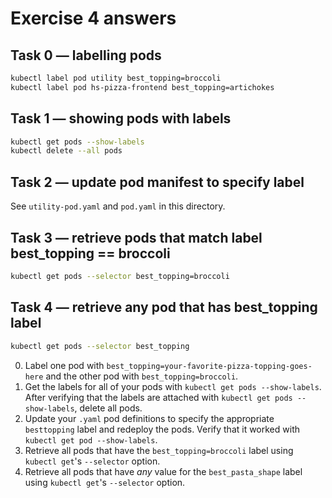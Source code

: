 # Exercise 4 answers

## Task 0 — labelling pods

```bash
kubectl label pod utility best_topping=broccoli
kubectl label pod hs-pizza-frontend best_topping=artichokes
```

## Task 1 — showing pods with labels

```bash
kubectl get pods --show-labels
kubectl delete --all pods
```

## Task 2 — update pod manifest to specify label

See `utility-pod.yaml` and `pod.yaml` in this directory.

## Task 3 — retrieve pods that match label best_topping == broccoli

```bash
kubectl get pods --selector best_topping=broccoli
```

## Task 4 — retrieve any pod that has best_topping label

```bash
kubectl get pods --selector best_topping
```





0.  Label one pod with `best_topping=your-favorite-pizza-topping-goes-here` and the other pod with `best_topping=broccoli`. 
1. Get the labels for all of your pods with `kubectl get pods --show-labels`. After verifying that the labels are attached with `kubectl get pods --show-labels`, delete all pods.
2. Update your `.yaml` pod definitions to specify the appropriate `besttopping` label and redeploy the pods. Verify that it worked with `kubectl get pod --show-labels`.
3. Retrieve all pods that have the `best_topping=broccoli` label using `kubectl get`'s `--selector` option.
4. Retrieve all pods that have _any_ value for the `best_pasta_shape` label using `kubectl get`'s `--selector` option.